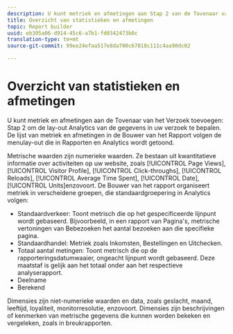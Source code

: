 ```yaml
---
description: U kunt metriek en afmetingen aan Stap 2 van de Tovenaar van het Verzoek toevoegen om de lay-out Analytics van de gegevens in uw verzoek te bepalen. De lijst van metriek en afmetingen in de Bouwer van het Rapport volgen de menulay-out die in Rapporten en Analytics wordt getoond.
title: Overzicht van statistieken en afmetingen
topic: Report builder
uuid: eb305a06-d914-45c6-a7b1-fd0342473b0c
translation-type: tm+mt
source-git-commit: 99ee24efaa517e8da700c67818c111c4aa90dc02

---
```



# Overzicht van statistieken en afmetingen

U kunt metriek en afmetingen aan de Tovenaar van het Verzoek toevoegen: Stap 2 om de lay-out Analytics van de gegevens in uw verzoek te bepalen. De lijst van metriek en afmetingen in de Bouwer van het Rapport volgen de menulay-out die in Rapporten en Analytics wordt getoond.

Metrische waarden zijn numerieke waarden. Ze bestaan uit kwantitatieve informatie over activiteiten op uw website, zoals [!UICONTROL Page Views], [!UICONTROL Visitor Profile], [!UICONTROL Click-throughs], [!UICONTROL Reloads], [!UICONTROL Average Time Spent], [!UICONTROL Date], [!UICONTROL Units]enzovoort. De Bouwer van het rapport organiseert metriek in verscheidene groepen, die standaardgroepering in Analytics volgen:

* Standaardverkeer: Toont metrisch die op het gespecificeerde lijnpunt wordt gebaseerd. Bijvoorbeeld, in een rapport van Pagina&#39;s, metrische vertoningen van Bebezoeken het aantal bezoeken aan die specifieke pagina.
* Standaardhandel: Metriek zoals Inkomsten, Bestellingen en Uitchecken.
* Totaal aantal metingen: Toont metrisch die op de rapporteringsdatumwaaier, ongeacht lijnpunt wordt gebaseerd. Deze maatstaf is gelijk aan het totaal onder aan het respectieve analyserapport.
* Deelname
* Berekend

Dimensies zijn niet-numerieke waarden en data, zoals geslacht, maand, leeftijd, loyaliteit, monitorresolutie, enzovoort. Dimensies zijn beschrijvingen of kenmerken van metrische gegevens die kunnen worden bekeken en vergeleken, zoals in breukrapporten.
